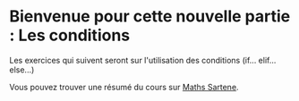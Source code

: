 # Bienvenue pour cette nouvelle partie : Les conditions

Les exercices qui suivent seront sur l'utilisation des conditions (if... elif... else...)

Vous pouvez trouver une résumé du cours sur [Maths Sartene](https://sites.google.com/site/mathssartene/formation-python/les-conditions--if-else).
